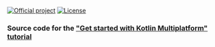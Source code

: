 [![Official project](https://jb.gg/badges/official-plastic.svg)](https://github.com/JetBrains#jetbrains-on-github)
[![License](https://img.shields.io/badge/License-Apache_2.0-blue.svg)](https://opensource.org/licenses/Apache-2.0)

### Source code for the ["Get started with Kotlin Multiplatform" tutorial](https://www.jetbrains.com/help/kotlin-multiplatform-dev/multiplatform-getting-started.html)
